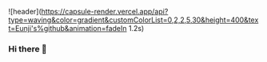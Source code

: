 ![header](https://capsule-render.vercel.app/api?type=waving&color=gradient&customColorList=0,2,2,5,30&height=400&text=Eunji's%github&animation=fadeIn 1.2s)
### Hi there 👋

<!--
**dmdms/dmdms** is a ✨ _special_ ✨ repository because its `README.md` (this file) appears on your GitHub profile.

Here are some ideas to get you started:

- 🔭 I’m currently working on ...
- 🌱 I’m currently learning ...
- 👯 I’m looking to collaborate on ...
- 🤔 I’m looking for help with ...
- 💬 Ask me about ...
- 📫 How to reach me: ...
- 😄 Pronouns: ...
- ⚡ Fun fact: ...
-->


